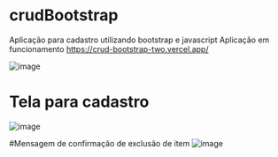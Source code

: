 # crudBootstrap
Aplicação para cadastro utilizando bootstrap e javascript
Aplicação em funcionamento
https://crud-bootstrap-two.vercel.app/

![image](https://user-images.githubusercontent.com/109484017/210671912-7ddc7b26-e5c8-4229-b012-b0c1e456748d.png)

# Tela para cadastro
![image](https://user-images.githubusercontent.com/109484017/210672012-9e18cb4c-88f3-4d2e-9c2d-6e0628b7347e.png)

#Mensagem de confirmação de exclusão de item
![image](https://user-images.githubusercontent.com/109484017/210672152-5e1fb551-cdfb-4cd6-a62f-0afedff67a68.png)

